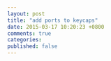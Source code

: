 ```yaml
---
layout: post
title: "add ports to keycaps"
date: 2015-03-17 10:20:23 +0800
comments: true
categories: 
published: false
---
```

